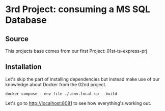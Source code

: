 # 3rd Project: consuming a MS SQL Database

## Source

This projects base comes from our first Project: 01st-ts-express-prj

## Installation

Let's skip the part of installing dependencies but instead make use of our knowledge about Docker from the 02nd project.

```
docker-compose --env-file ./.env.local up --build  
```

Let's go to [http://localhost:8081](http://localhost:8081) to see how everything's working out.